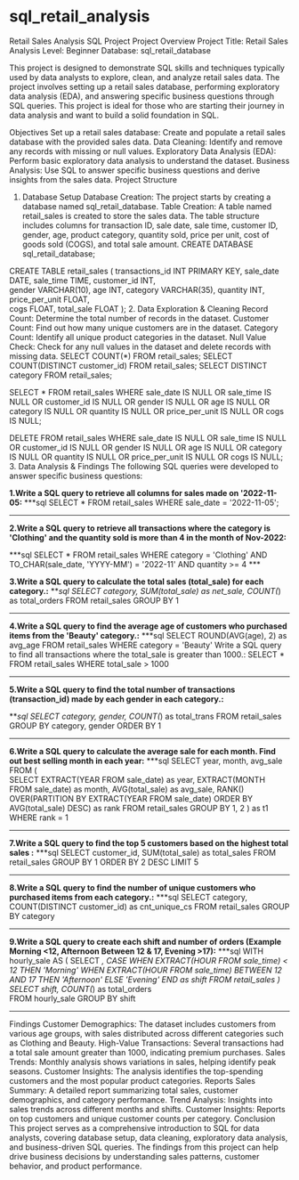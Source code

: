 # sql_retail_analysis
Retail Sales Analysis SQL Project
Project Overview
Project Title: Retail Sales Analysis
Level: Beginner
Database: sql_retail_database

This project is designed to demonstrate SQL skills and techniques typically used by data analysts to explore, clean, and analyze retail sales data. The project involves setting up a retail sales database, performing exploratory data analysis (EDA), and answering specific business questions through SQL queries. This project is ideal for those who are starting their journey in data analysis and want to build a solid foundation in SQL.

Objectives
Set up a retail sales database: Create and populate a retail sales database with the provided sales data.
Data Cleaning: Identify and remove any records with missing or null values.
Exploratory Data Analysis (EDA): Perform basic exploratory data analysis to understand the dataset.
Business Analysis: Use SQL to answer specific business questions and derive insights from the sales data.
Project Structure
1. Database Setup
Database Creation: The project starts by creating a database named sql_retail_database.
Table Creation: A table named retail_sales is created to store the sales data. The table structure includes columns for transaction ID, sale date, sale time, customer ID, gender, age, product category, quantity sold, price per unit, cost of goods sold (COGS), and total sale amount.
CREATE DATABASE sql_retail_database;

CREATE TABLE retail_sales
(
    transactions_id INT PRIMARY KEY,
    sale_date DATE,	
    sale_time TIME,
    customer_id INT,	
    gender VARCHAR(10),
    age INT,
    category VARCHAR(35),
    quantity INT,
    price_per_unit FLOAT,	
    cogs FLOAT,
    total_sale FLOAT
);
2. Data Exploration & Cleaning
Record Count: Determine the total number of records in the dataset.
Customer Count: Find out how many unique customers are in the dataset.
Category Count: Identify all unique product categories in the dataset.
Null Value Check: Check for any null values in the dataset and delete records with missing data.
SELECT COUNT(*) FROM retail_sales;
SELECT COUNT(DISTINCT customer_id) FROM retail_sales;
SELECT DISTINCT category FROM retail_sales;

SELECT * FROM retail_sales
WHERE 
    sale_date IS NULL OR sale_time IS NULL OR customer_id IS NULL OR 
    gender IS NULL OR age IS NULL OR category IS NULL OR 
    quantity IS NULL OR price_per_unit IS NULL OR cogs IS NULL;

DELETE FROM retail_sales
WHERE 
    sale_date IS NULL OR sale_time IS NULL OR customer_id IS NULL OR 
    gender IS NULL OR age IS NULL OR category IS NULL OR 
    quantity IS NULL OR price_per_unit IS NULL OR cogs IS NULL;
3. Data Analysis & Findings
The following SQL queries were developed to answer specific business questions:

**1.Write a SQL query to retrieve all columns for sales made on '2022-11-05:**
***sql
SELECT *
FROM retail_sales
WHERE sale_date = '2022-11-05';
***

**2.Write a SQL query to retrieve all transactions where the category is 'Clothing' and the quantity sold is more than 4 in the month of Nov-2022:**

***sql
SELECT 
  *
FROM retail_sales
WHERE 
    category = 'Clothing'
    AND 
    TO_CHAR(sale_date, 'YYYY-MM') = '2022-11'
    AND
    quantity >= 4
    ***
    
**3.Write a SQL query to calculate the total sales (total_sale) for each category.:**
***sql
SELECT 
    category,
    SUM(total_sale) as net_sale,
    COUNT(*) as total_orders
FROM retail_sales
GROUP BY 1
***

**4.Write a SQL query to find the average age of customers who purchased items from the 'Beauty' category.:**
***sql
SELECT
    ROUND(AVG(age), 2) as avg_age
FROM retail_sales
WHERE category = 'Beauty'
Write a SQL query to find all transactions where the total_sale is greater than 1000.:
SELECT * FROM retail_sales
WHERE total_sale > 1000
***

**5.Write a SQL query to find the total number of transactions (transaction_id) made by each gender in each category.:**

***sql
SELECT 
    category,
    gender,
    COUNT(*) as total_trans
FROM retail_sales
GROUP 
    BY 
    category,
    gender
ORDER BY 1
***

**6.Write a SQL query to calculate the average sale for each month. Find out best selling month in each year:**
***sql
SELECT 
       year,
       month,
    avg_sale
FROM 
(    
SELECT 
    EXTRACT(YEAR FROM sale_date) as year,
    EXTRACT(MONTH FROM sale_date) as month,
    AVG(total_sale) as avg_sale,
    RANK() OVER(PARTITION BY EXTRACT(YEAR FROM sale_date) ORDER BY AVG(total_sale) DESC) as rank
FROM retail_sales
GROUP BY 1, 2
) as t1
WHERE rank = 1
***

**7.Write a SQL query to find the top 5 customers based on the highest total sales :**
***sql
SELECT 
    customer_id,
    SUM(total_sale) as total_sales
FROM retail_sales
GROUP BY 1
ORDER BY 2 DESC
LIMIT 5
***

**8.Write a SQL query to find the number of unique customers who purchased items from each category.:**
***sql
SELECT 
    category,    
    COUNT(DISTINCT customer_id) as cnt_unique_cs
FROM retail_sales
GROUP BY category
***

**9.Write a SQL query to create each shift and number of orders (Example Morning <12, Afternoon Between 12 & 17, Evening >17):**
***sql
WITH hourly_sale
AS
(
SELECT *,
    CASE
        WHEN EXTRACT(HOUR FROM sale_time) < 12 THEN 'Morning'
        WHEN EXTRACT(HOUR FROM sale_time) BETWEEN 12 AND 17 THEN 'Afternoon'
        ELSE 'Evening'
    END as shift
FROM retail_sales
)
SELECT 
    shift,
    COUNT(*) as total_orders    
FROM hourly_sale
GROUP BY shift
***

Findings
Customer Demographics: The dataset includes customers from various age groups, with sales distributed across different categories such as Clothing and Beauty.
High-Value Transactions: Several transactions had a total sale amount greater than 1000, indicating premium purchases.
Sales Trends: Monthly analysis shows variations in sales, helping identify peak seasons.
Customer Insights: The analysis identifies the top-spending customers and the most popular product categories.
Reports
Sales Summary: A detailed report summarizing total sales, customer demographics, and category performance.
Trend Analysis: Insights into sales trends across different months and shifts.
Customer Insights: Reports on top customers and unique customer counts per category.
Conclusion
This project serves as a comprehensive introduction to SQL for data analysts, covering database setup, data cleaning, exploratory data analysis, and business-driven SQL queries. The findings from this project can help drive business decisions by understanding sales patterns, customer behavior, and product performance.
